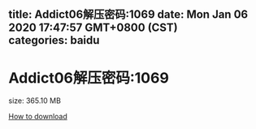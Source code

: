 
title: Addict06解压密码:1069
date: Mon Jan 06 2020 17:47:57 GMT+0800 (CST)    
categories: baidu
---

# Addict06解压密码:1069
size: 365.10 MB
 
 

[How to download](https://bpcam.bemobtrk.com/go/2ceec3aa-1ca2-46d6-b9ff-aaa5c184517c?jno=4103)